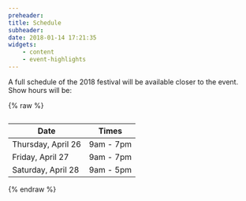 ```yaml
---
preheader: 
title: Schedule
subheader: 
date: 2018-01-14 17:21:35
widgets:
    - content
    - event-highlights
---
```


A full schedule of the 2018 festival will be available closer to the event. Show hours will be:

{% raw %}
<table class="uk-table uk-table-divider">
    <caption></caption>
    <thead>
        <tr>
            <th>Date</th>
            <th>Times</th>
        </tr>
    </thead>
    <tbody>
        <tr>
            <td>Thursday, April 26</td>
            <td>9am - 7pm</td>
        </tr>
        <tr>
            <td>Friday, April 27</td>
            <td>9am - 7pm</td>
        </tr>
        <tr>
            <td>Saturday, April 28</td>
            <td>9am - 5pm</td>
        </tr>
    </tbody>
</table>

{% endraw %}